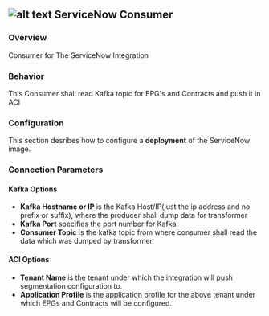 ## ![alt text](https://raw.githubusercontent.com/ciscoecosystem/Scratch/max-test/ecoScripts/service_now/icon.png "Logo") ServiceNow Consumer

### Overview
Consumer for The ServiceNow Integration

### Behavior

This Consumer shall read Kafka topic for EPG's and Contracts and push it in ACI

### Configuration

This section desribes how to configure a **deployment** of the ServiceNow image.

### Connection Parameters

  #### Kafka Options

  - **Kafka Hostname or IP** is the Kafka Host/IP(just the ip address and no prefix or suffix), where the producer shall dump data for  transformer
  - **Kafka Port** specifies the port number for Kafka.
  - **Consumer Topic** is the kafka topic from where consumer shall read the data which was dumped by transformer.

  #### ACI Options

  - **Tenant Name** is the tenant under which the integration will push segmentation configuration to.
  - **Application Profile** is the application profile for the above tenant under which EPGs and Contracts will be configured.


